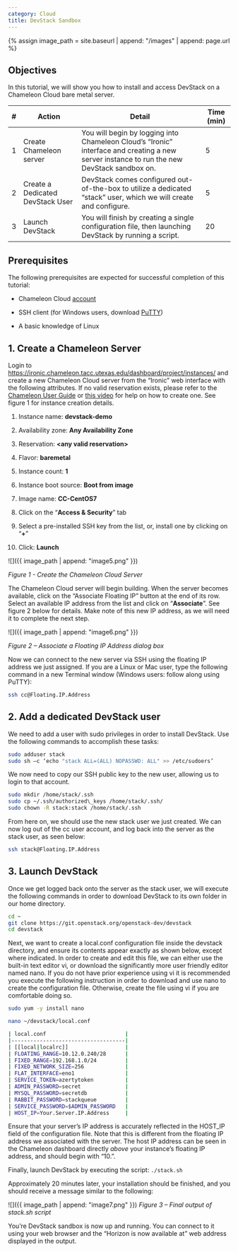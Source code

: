 ```yaml
---
category: Cloud
title: DevStack Sandbox
---
```


{% assign image_path = site.baseurl | append: "/images" | append: page.url %}

## Objectives

In this tutorial, we will show you how to install and access DevStack on a Chameleon Cloud bare metal server.

| \# | Action | Detail | Time (min) |
|----|--------|--------|------------|
| 1 | Create Chameleon server | You will begin by logging into Chameleon Cloud’s “Ironic” interface and creating a new server instance to run the new DevStack sandbox on. | 5 |
| 2 | Create a Dedicated DevStack User | DevStack comes configured out-of-the-box to utilize a dedicated “stack” user, which we will create and configure. | 5 |
| 3 | Launch DevStack | You will finish by creating a single configuration file, then launching DevStack by running a script. | 20 |

## Prerequisites

The following prerequisites are expected for successful completion of this tutorial:

-   Chameleon Cloud [account](http://chameleoncloud.org/user/register/)

-   SSH client (for Windows users, download [PuTTY](http://www.chiark.greenend.org.uk/~sgtatham/putty/download.html))

-   A basic knowledge of Linux

## 1. Create a Chameleon Server

Login to https://ironic.chameleon.tacc.utexas.edu/dashboard/project/instances/ and create a new Chameleon Cloud server from the “Ironic” web interface with the following attributes. If no valid reservation exists, please refer to the [Chameleon User Guide](https://www.chameleoncloud.org/docs/user-guides/technology-preview-user-guide/#provisioning_resources) or [this video](https://goo.gl/veNCdl) for help on how to create one. See figure 1 for instance creation details.

1.  Instance name: **devstack-demo**

2.  Availability zone: **Any Availability Zone**

3.  Reservation: **&lt;any valid reservation&gt;**

4.  Flavor: **baremetal**

5.  Instance count: **1**

6.  Instance boot source: **Boot from image**

7.  Image name: **CC-CentOS7**

8.  Click on the “**Access & Security**” tab

9.  Select a pre-installed SSH key from the list, or, install one by clicking on “**+**”

10. Click: **Launch**

![]({{ image_path | append: "image5.png" }})

*Figure 1 - Create the Chameleon Cloud Server*

The Chameleon Cloud server will begin building. When the server becomes available, click on the “Associate Floating IP” button at the end of its row. Select an available IP address from the list and click on “**Associate**”. See figure 2 below for details. Make note of this new IP address, as we will need it to complete the next step.

![]({{ image_path | append: "image6.png" }})

*Figure 2 – Associate a Floating IP Address dialog box*

Now we can connect to the new server via SSH using the floating IP address we just assigned. If you are a Linux or Mac user, type the following command in a new Terminal window (Windows users: follow along using PuTTY):

```sh
ssh cc@Floating.IP.Address
```

## 2. Add a dedicated DevStack user

We need to add a user with sudo privileges in order to install DevStack. Use the following commands to accomplish these tasks:

```sh
sudo adduser stack
sudo sh –c ‘echo "stack ALL=(ALL) NOPASSWD: ALL" >> /etc/sudoers’
```

We now need to copy our SSH public key to the new user, allowing us to login to that account.

```sh
sudo mkdir /home/stack/.ssh
sudo cp ~/.ssh/authorized\_keys /home/stack/.ssh/
sudo chown -R stack:stack /home/stack/.ssh
```

From here on, we should use the new stack user we just created. We can now log out of the cc user account, and log back into the server as the stack user, as seen below:

```sh
ssh stack@Floating.IP.Address
```

## 3. Launch DevStack

Once we get logged back onto the server as the stack user, we will execute the following commands in order to download DevStack to its own folder in our home directory.

```sh
cd ~
git clone https://git.openstack.org/openstack-dev/devstack
cd devstack
```

Next, we want to create a local.conf configuration file inside the devstack directory, and ensure its contents appear exactly as shown below, except where indicated. In order to create and edit this file, we can either use the built-in text editor vi, or download the significantly more user friendly editor named nano. If you do not have prior experience using vi it is recommended you execute the following instruction in order to download and use nano to create the configuration file. Otherwise, create the file using vi if you are comfortable doing so.

```sh
sudo yum -y install nano

nano ~/devstack/local.conf

| local.conf                         |
|------------------------------------|
| [[local|localrc]]                  |
| FLOATING_RANGE=10.12.0.240/28      |
| FIXED_RANGE=192.168.1.0/24         |
| FIXED_NETWORK_SIZE=256             |
| FLAT_INTERFACE=eno1                |
| SERVICE_TOKEN=azertytoken          |
| ADMIN_PASSWORD=secret              |
| MYSQL_PASSWORD=secretdb            |
| RABBIT_PASSWORD=stackqueue         |
| SERVICE_PASSWORD=$ADMIN_PASSWORD   |
| HOST_IP=Your.Server.IP.Address     |
```

Ensure that your server’s IP address is accurately reflected in the HOST\_IP field of the configuration file. Note that this is different from the floating IP address we associated with the server. The host IP address can be seen in the Chameleon dashboard directly *above* your instance’s floating IP address, and should begin with “10.”.

Finally, launch DevStack by executing the script: `./stack.sh`

Approximately 20 minutes later, your installation should be finished, and you should receive a message similar to the following:

![]({{ image_path | append: "image7.png" }})
*Figure 3 – Final output of stack.sh script*

You’re DevStack sandbox is now up and running. You can connect to it using your web browser and the “Horizon is now available at” web address displayed in the output.

